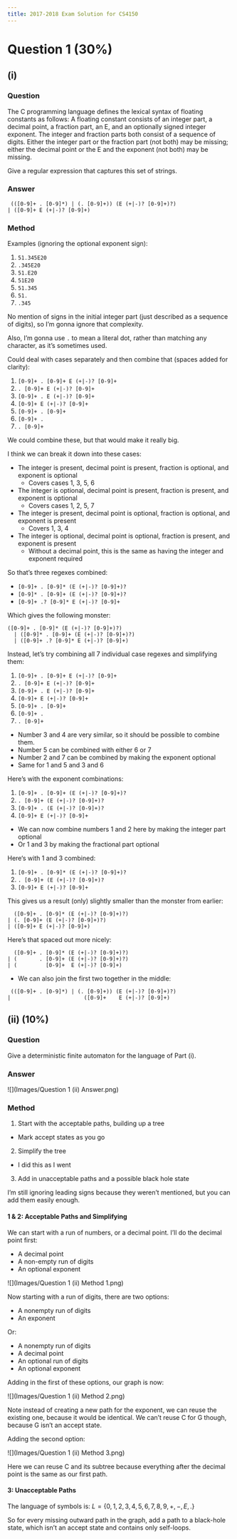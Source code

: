 ```yaml
---
title: 2017-2018 Exam Solution for CS4150
---
```


# Question 1 (30%)

## (i)

### Question

The C programming language defines the lexical syntax of floating constants as follows: A floating constant consists of an integer part, a decimal point, a fraction part, an E, and an optionally signed integer exponent. The integer and fraction parts both consist of a sequence of digits. Either the integer part or the fraction part (not both) may be missing; either the decimal point or the E and the exponent (not both) may be missing.

Give a regular expression that captures this set of strings.

### Answer

```regex
 (([0-9]+ . [0-9]*) | (. [0-9]+)) (E (+|-)? [0-9]+)?)
| ([0-9]+ E (+|-)? [0-9]+)
```


### Method

Examples (ignoring the optional exponent sign):

1. `51.345E20`
2. `.345E20`
3. `51.E20`
4. `51E20`
5. `51.345`
6. `51.`
7. `.345`

No mention of signs in the initial integer part (just described as a sequence of digits), so I’m gonna ignore that complexity.

Also, I’m gonna use `.` to mean a literal dot, rather than matching any character, as it’s sometimes used.

Could deal with cases separately and then combine that (spaces added for clarity):

1. `[0-9]+ . [0-9]+ E (+|-)? [0-9]+`
2. `. [0-9]+ E (+|-)? [0-9]+`
3. `[0-9]+ . E (+|-)? [0-9]+`
4. `[0-9]+ E (+|-)? [0-9]+`
5. `[0-9]+ . [0-9]+`
6. `[0-9]+ .`
7. `. [0-9]+`

We could combine these, but that would make it really big.

I think we can break it down into these cases:

- The integer is present, decimal point is present, fraction is optional, and exponent is optional
  - Covers cases 1, 3, 5, 6
- The integer is optional, decimal point is present, fraction is present, and exponent is optional
  - Covers cases 1, 2, 5, 7
- The integer is present, decimal point is optional, fraction is optional, and exponent is present
  - Covers 1, 3, 4
- The integer is optional, decimal point is optional, fraction is present, and exponent is present
  - Without a decimal point, this is the same as having the integer and exponent required

So that’s three regexes combined:

- `[0-9]+ . [0-9]* (E (+|-)? [0-9]+)?`
- `[0-9]* . [0-9]+ (E (+|-)? [0-9]+)?`
- `[0-9]+ .? [0-9]* E (+|-)? [0-9]+`

Which gives the following monster:

```regex
([0-9]+ . [0-9]* (E (+|-)? [0-9]+)?)
  | ([0-9]* . [0-9]+ (E (+|-)? [0-9]+)?)
  | ([0-9]+ .? [0-9]* E (+|-)? [0-9]+)
```

Instead, let’s try combining all 7 individual case regexes and simplifying them:

1. `[0-9]+ . [0-9]+ E (+|-)? [0-9]+`
2. `. [0-9]+ E (+|-)? [0-9]+`
3. `[0-9]+ . E (+|-)? [0-9]+`
4. `[0-9]+ E (+|-)? [0-9]+`
5. `[0-9]+ . [0-9]+`
6. `[0-9]+ .`
7. `. [0-9]+`

- Number 3 and 4 are very similar, so it should be possible to combine them.
- Number 5 can be combined with either 6 or 7
- Number 2 and 7 can be combined by making the exponent optional
- Same for 1 and 5 and 3 and 6

Here’s with the exponent combinations:

1. `[0-9]+ . [0-9]+ (E (+|-)? [0-9]+)?`
2. `. [0-9]+ (E (+|-)? [0-9]+)?`
3. `[0-9]+ . (E (+|-)? [0-9]+)?`
4. `[0-9]+ E (+|-)? [0-9]+`

- We can now combine numbers 1 and 2 here by making the integer part optional
- Or 1 and 3 by making the fractional part optional

Here‘s with 1 and 3 combined:

1. `[0-9]+ . [0-9]* (E (+|-)? [0-9]+)?`
2. `. [0-9]+ (E (+|-)? [0-9]+)?`
3. `[0-9]+ E (+|-)? [0-9]+`

This gives us a result (only) slightly smaller than the monster from earlier:

```regex
  ([0-9]+ . [0-9]* (E (+|-)? [0-9]+)?)
| (. [0-9]+ (E (+|-)? [0-9]+)?)
| ([0-9]+ E (+|-)? [0-9]+)
```

Here’s that spaced out more nicely:

```regex
  ([0-9]+ . [0-9]* (E (+|-)? [0-9]+)?)
| (       . [0-9]+ (E (+|-)? [0-9]+)?)
| (         [0-9]+  E (+|-)? [0-9]+)
```

- We can also join the first two together in the middle:

```regex
 (([0-9]+ . [0-9]*) | (. [0-9]+)) (E (+|-)? [0-9]+)?)
|                       ([0-9]+    E (+|-)? [0-9]+)
```


## (ii) (10%)

### Question

Give a deterministic finite automaton for the language of Part (i).

### Answer

![](Images/Question 1 (ii) Answer.png)

### Method

1. Start with the acceptable paths, building up a tree
  - Mark accept states as you go
2. Simplify the tree
  - I did this as I went
3. Add in unacceptable paths and a possible black hole state

I’m still ignoring leading signs because they weren’t mentioned, but you can add them easily enough.

#### 1 & 2: Acceptable Paths and Simplifying

We can start with a run of numbers, or a decimal point. I’ll do the decimal point first:

- A decimal point
- A non-empty run of digits
- An optional exponent

![](Images/Question 1 (ii) Method 1.png)

Now starting with a run of digits, there are two options:

- A nonempty run of digits
- An exponent

Or:

- A nonempty run of digits
- A decimal point
- An optional run of digits
- An optional exponent

Adding in the first of these options, our graph is now:

![](Images/Question 1 (ii) Method 2.png)

Note instead of creating a new path for the exponent, we can reuse the existing one, because it would be identical. We can’t reuse C for G though, because G isn’t an accept state.

Adding the second option:

![](Images/Question 1 (ii) Method 3.png)

Here we can reuse C and its subtree because everything after the decimal point is the same as our first path.

#### 3: Unacceptable Paths

The language of symbols is: $L = \{0, 1, 2, 3, 4, 5, 6, 7, 8, 9, +, -, E, .\}$

So for every missing outward path in the graph, add a path to a black-hole state, which isn’t an accept state and contains only self-loops.
